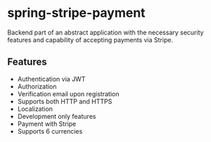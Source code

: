 # spring-stripe-payment
Backend part of an abstract application with the necessary security features and capability of accepting payments via Stripe.
## Features
- Authentication via JWT
- Authorization
- Verification email upon registration
- Supports both HTTP and HTTPS
- Localization
- Development only features
- Payment with Stripe
- Supports 6 currencies
